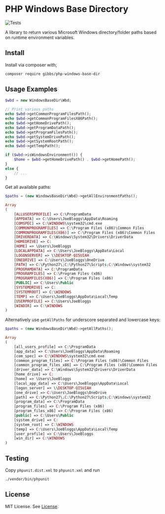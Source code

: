 # PHP Windows Base Directory

![Tests](https://github.com/gibbs/php-windows-base-dir/actions/workflows/test.yml/badge.svg)

A library to return various Microsoft Windows directory/folder paths based on 
runtime environment variables.

## Install

Install via composer with;

```bash
composer require gibbs/php-windows-base-dir
```

## Usage Examples

```php
$wbd = new WindowsBaseDir\Wbd;

// Print various paths
echo $wbd->getCommonProgramFilesPath();
echo $wbd->getCommonProgramFilesX86Path();
echo $wbd->getHomeDrivePath();
echo $wbd->getProgramDataPath();
echo $wbd->getProgramFilesPath();
echo $wbd->getSystemDrivePath();
echo $wbd->getSystemRootPath();
echo $wbd->getTempPath();

if ($wbd->isWindowsEnvironment()) {
    $home = $wbd->getHomeDrivePath() . $wbd->getHomePath();
}
else {
    // ...
}
```

Get all available paths:

```php
$paths = (new WindowsBaseDir\Wbd)->getAllEnvironmentPaths();
```

```php
Array
(
    [ALLUSERSPROFILE] => C:\ProgramData
    [APPDATA] => C:\Users\JoeBloggs\AppData\Roaming
    [COMSPEC] => C:\WINDOWS\system32\cmd.exe
    [COMMONPROGRAMFILES] => C:\Program Files (x86)\Common Files
    [COMMONPROGRAMFILES(X86)] => C:\Program Files (x86)\Common Files
    [DRIVERDATA] => C:\Windows\System32\Drivers\DriverData
    [HOMEDRIVE] => C:
    [HOME] => \Users\JoeBloggs
    [LOCALAPPDATA] => C:\Users\JoeBloggs\AppData\Local
    [LOGONSERVER] => \\DESKTOP-QI5UIAH
    [ONEDRIVE] => C:\Users\JoeBloggs\OneDrive
    [PATH] => C:\Python27\;C:\Python27\Scripts;C:\Windows\system32
    [PROGRAMDATA] => C:\ProgramData
    [PROGRAMFILES] => C:\Program Files (x86)
    [PROGRAMFILES(X86)] => C:\Program Files (x86)
    [PUBLIC] => C:\Users\Public
    [SYSTEMDRIVE] => C:
    [SYSTEMROOT] => C:\WINDOWS
    [TEMP] => C:\Users\JoeBloggs\AppData\Local\Temp
    [USERPROFILE] => C:\Users\JoeBloggs
    [WINDIR] => C:\WINDOWS
)
```

Alternatively use `getAllPaths` for underscore separated and lowercase keys:

```php
$paths = (new WindowsBaseDir\Wbd)->getAllPaths();
```

```php
Array
(
    [all_users_profile] => C:\ProgramData
    [app_data] => C:\Users\JoeBloggs\AppData\Roaming
    [com_spec] => C:\WINDOWS\system32\cmd.exe
    [common_program_files] => C:\Program Files (x86)\Common Files
    [common_program_files_x86] => C:\Program Files (x86)\Common Files
    [driver_data] => C:\Windows\System32\Drivers\DriverData
    [home_drive] => C:
    [home] => \Users\JoeBloggs
    [local_app_data] => C:\Users\JoeBloggs\AppData\Local
    [logon_server] => \\DESKTOP-QI5UIAH
    [one_drive] => C:\Users\JoeBloggs\OneDrive
    [path] => C:\Python27\;C:\Python27\Scripts;C:\Windows\system32
    [program_data] => C:\ProgramData
    [program_files] => C:\Program Files (x86)
    [program_files_x86] => C:\Program Files (x86)
    [public] => C:\Users\Public
    [system_drive] => C:
    [system_root] => C:\WINDOWS
    [temp] => C:\Users\JoeBloggs\AppData\Local\Temp
    [user_profile] => C:\Users\JoeBloggs
    [win_dir] => C:\WINDOWS
)
```

## Testing

Copy `phpunit.dist.xml` to `phpunit.xml` and run

```bash
./vendor/bin/phpunit
```

## License

MIT License. See [License](https://github.com/gibbs/php-windows-base-dir/blob/master/LICENSE).

